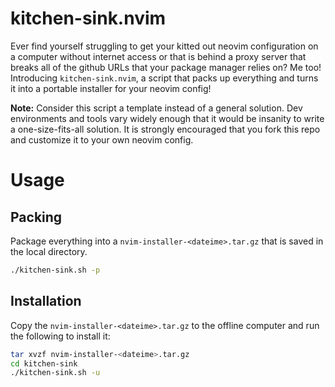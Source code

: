 # kitchen-sink.nvim

Ever find yourself struggling to get your kitted out neovim configuration on a computer without internet access or that is behind a proxy server that breaks all of the github URLs that your package manager relies on? Me too! Introducing `kitchen-sink.nvim`, a script that packs up everything and turns it into a portable installer for your neovim config!

**Note:** Consider this script a template instead of a general solution. Dev environments and tools vary widely enough that it would be insanity to write a one-size-fits-all solution. It is strongly encouraged that you fork this repo and customize it to your own neovim config.

# Usage

## Packing
Package everything into a `nvim-installer-<dateime>.tar.gz` that is saved in the local directory.
```bash
./kitchen-sink.sh -p
```

## Installation
Copy the `nvim-installer-<dateime>.tar.gz` to the offline computer and run the following to install it:
```bash
tar xvzf nvim-installer-<dateime>.tar.gz
cd kitchen-sink
./kitchen-sink.sh -u
```
